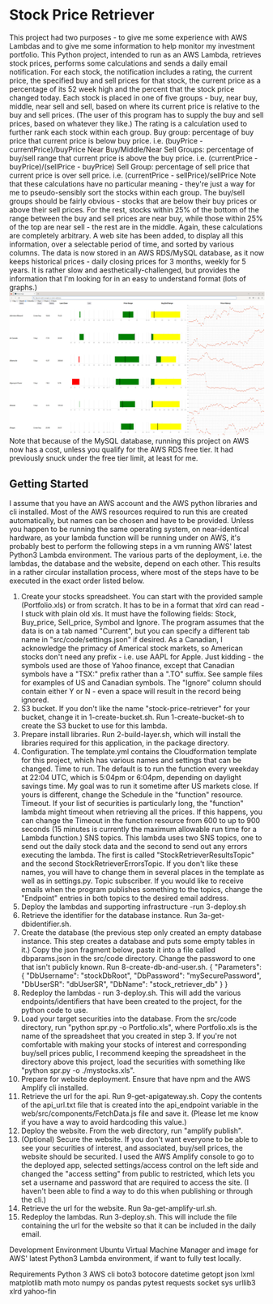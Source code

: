 # Stock Price Retriever
This project had two purposes - to give me some experience with AWS Lambdas and to give me some information to help monitor my investment portfolio.
This Python project, intended to run as an AWS Lambda, retrieves stock prices, performs some calculations and sends a daily email notification. For each stock, the notification includes a rating, the current price, the specified buy and sell prices for that stock, the current price as a percentage of its 52 week high and the percent that the stock price changed today. Each stock is placed in one of five groups - buy, near buy, middle, near sell and sell, based on where its current price is relative to the buy and sell prices. (The user of this program has to supply the buy and sell prices, based on whatever they like.)
The rating is a calculation used to further rank each stock within each group.
        Buy group: percentage of buy price that current price is below buy price. i.e.
                        (buyPrice - currentPrice)/buyPrice
        Near Buy/Middle/Near Sell Groups: percentage of buy/sell range that current price is above the buy price. i.e.
                        (currentPrice - buyPrice)/(sellPrice - buyPrice)
        Sell Group: percentage of sell price that current price is over sell price. i.e.
                        (currentPrice - sellPrice)/sellPrice
Note that these calculations have no particular meaning - they're just a way for me to pseudo-sensibly sort the stocks within each group.
The buy/sell groups should be fairly obvious - stocks that are below their buy prices or above their sell prices. For the rest, stocks within 25% of the bottom of the range between the buy and sell prices are near buy, while those within 25% of the top are near sell - the rest are in the middle. Again, these calculations are completely arbitrary.
A web site has been added, to display all this information, over a selectable period of time, and sorted by various columns. The data is now stored in an AWS RDS/MySQL database, as it now keeps historical prices - daily closing prices for 3 months, weekly for 5 years. It is rather slow and aesthetically-challenged, but provides the information that I'm looking for in an easy to understand format (lots of graphs.)
![Screen Shot](images/StockRetrieverScreenshot.jpg?raw=true "Screen")
Note that because of the MySQL database, running this project on AWS now has a cost, unless you qualify for the AWS RDS free tier. It had previously snuck under the free tier limit, at least for me.

## Getting Started
I assume that you have an AWS account and the AWS python libraries and cli installed.
Most of the AWS resources required to run this are created automatically, but names can be chosen and have to be provided. Unless you happen to be running the same operating system, on near-identical hardware, as your lambda function will be running under on AWS, it's probably best to perform the following steps in a vm running AWS' latest Python3 Lambda environment.
The various parts of the deployment, i.e. the lambdas, the database and the website, depend on each other. This results in a rather circular installation process, where most of the steps have to be executed in the exact order listed below.
1. Create your stocks spreadsheet. You can start with the provided sample (Portfolio.xls) or from scratch. It has to be in a format that xlrd can read - I stuck with plain old xls. It must have the following fields: Stock, Buy_price, Sell_price, Symbol and Ignore. The program assumes that the data is on a tab named "Current", but you can specify a different tab name in "src/code/settings.json" if desired. As a Canadian, I acknowledge the primacy of Americal stock markets, so American stocks don't need any prefix - i.e. use AAPL for Apple. Just kidding - the symbols used are those of Yahoo finance, except that Canadian symbols have a "TSX:" prefix rather than a ".TO" suffix. See sample files for examples of US and Canadian symbols. The "Ignore" column should contain either Y or N - even a space will result in the record being ignored.
2. S3 bucket. If you don't like the name "stock-price-retriever" for your bucket, change it in 1-create-bucket.sh. Run 1-create-bucket-sh to create the S3 bucket to use for this lambda.
3. Prepare install libraries. Run 2-build-layer.sh, which will install the libraries required for this application, in the package directory.
4. Configuration. The template.yml contains the Cloudformation template for this project, which has various names and settings that can be changed. 
        Time to run. The default is to run the function every weekday at 22:04 UTC, which is 5:04pm or 6:04pm, depending on daylight savings time. My goal was to run it sometime after US markets close. If yours is different, change the Schedule in the "function" resource.
        Timeout. If your list of securities is particularly long, the "function" lambda might timeout when retrieving all the prices. If this happens, you can change the Timeout in the function resource from 600 to up to 900 seconds (15 minutes is currently the maximum allowable run time for a Lambda function.)
        SNS topics. This lambda uses two SNS topics, one to send out the daily stock data and the second to send out any errors executing the lambda. The first is called "StockRetrieverResultsTopic" and the second StockRetrieverErrorsTopic. If you don't like these names, you will have to change them in several places in the template as well as in settings.py.
        Topic subscriber. If you would like to receive emails when the program publishes something to the topics, change the "Endpoint" entries in both topics to the desired email address.
4. Deploy the lambdas and supporting infrastructure -run 3-deploy.sh
5. Retrieve the identifier for the database instance. Run 3a-get-dbidentifier.sh.
6. Create the database (the previous step only created an empty database instance. This step creates a database and puts some empty tables in it.) Copy the json fragment below, paste it into a file called dbparams.json in the src/code directory. Change the password to one that isn't publicly known. Run 8-create-db-and-user.sh.
{
    "Parameters": {
        "DbUsername": "stockDbRoot",
        "DbPassword": "mySecurePassword",
        "DbUserSR": "dbUserSR",
        "DbName": "stock_retriever_db"
    }
}
7. Redeploy the lambdas - run 3-deploy.sh. This will add the various endpoints/identifiers that have been created to the project, for the python code to use.
8. Load your target securities into the database. From the src/code directory, run "python spr.py -o Portfolio.xls", where Portfolio.xls is the name of the spreadsheet that you created in step 3. If you're not comfortable with making your stocks of interest and corresponding buy/sell prices public, I recommend keeping the spreadsheet in the directory above this project, load the securities with something like "python spr.py -o ./mystocks.xls".
9. Prepare for website deployment. Ensure that have npm and the AWS Amplify cli installed.
10. Retrieve the url for the api. Run 9-get-apigateway.sh. Copy the contents of the api_url.txt file that is created into the api_endpoint variable in the web/src/components/FetchData.js file and save it. (Please let me know if you have a way to avoid hardcoding this value.)
11. Deploy the website. From the web directory, run "amplify publish".
12. (Optional) Secure the website. If you don't want everyone to be able to see your securities of interest, and associated, buy/sell prices, the website should be securited. I used the AWS Amplify console to go to the deployed app, selected settings/access control on the left side and changed the "access setting" from public to restricted, which lets you set a username and password that are required to access the site. (I haven't been able to find a way to do this when publishing or through the cli.)
13. Retrieve the url for the website. Run 9a-get-amplify-url.sh.
14. Redeploy the lambdas. Run 3-deploy.sh. This will include the file containing the url for the website so that it can be included in the daily email.




Development Environment
        Ubuntu
        Virtual Machine Manager and image for AWS' latest Python3 Lambda environment, if want to fully test locally.

Requirements
        Python 3
        AWS cli
        boto3
        botocore
        datetime
        getopt
        json
        lxml
        matplotlib
        math
        moto
        numpy
        os
        pandas
        pytest
        requests
        socket
        sys
        urllib3
        xlrd
        yahoo-fin
        

